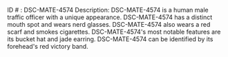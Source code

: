 ID # : DSC-MATE-4574
Description: DSC-MATE-4574 is a human male traffic officer with a unique appearance. DSC-MATE-4574 has a distinct mouth spot and wears nerd glasses. DSC-MATE-4574 also wears a red scarf and smokes cigarettes. DSC-MATE-4574's most notable features are its bucket hat and jade earring. DSC-MATE-4574 can be identified by its forehead's red victory band.